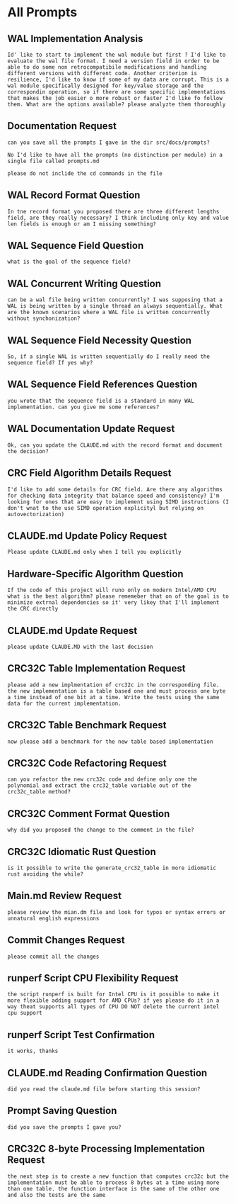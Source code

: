# All Prompts

## WAL Implementation Analysis
```
Id' like to start to implement the wal module but first ? I'd like to evaluate the wal file format. I need a version field in order to be able to do some non retrocompatibile modifications and handling different versions with different code. Another criterion is resilience, I'd like to know if some of my data are corrupt. This is a wal module specifically designed for key/value storage and the correspondin operation, so if there are some specific implementations that makes the job easier o more robust or faster I'd like fo follow them. What are the options available? please analyzte them thoroughly
```

## Documentation Request
```
can you save all the prompts I gave in the dir src/docs/prompts?
```

```
No I'd like to have all the prompts (no distinction per module) in a single file called prompts.md
```

```
please do not inclide the cd commands in the file
```

## WAL Record Format Question
```
In tne record format you proposed there are three different lengths field, are they really necessary? I think including only key and value len fields is enough or am I missing something?
```

## WAL Sequence Field Question
```
what is the goal of the sequence field?
```

## WAL Concurrent Writing Question
```
can be a wal file being written concurrently? I was supposing that a WAL is being written by a single thread an always sequentially. What are the known scenarios where a WAL file is written concurrently without synchonization?
```

## WAL Sequence Field Necessity Question
```
So, if a single WAL is written sequentially do I really need the sequence field? If yes why?
```

## WAL Sequence Field References Question
```
you wrote that the sequence field is a standard in many WAL implementation. can you give me some references?
```

## WAL Documentation Update Request
```
Ok, can you update the CLAUDE.md with the record format and document the decision?
```

## CRC Field Algorithm Details Request
```
I'd like to add some details for CRC field. Are there any algorithms for checking data integrity that balance speed and consistency? I'm looking for ones that are easy to implement using SIMD instructions (I don't wnat to the use SIMD operation explicityl but relying on autovectorization)
```

## CLAUDE.md Update Policy Request
```
Please update CLAUDE.md only when I tell you explicitly
```

## Hardware-Specific Algorithm Question
```
If the code of this project will runo only on modern Intel/AMD CPU what is the best algorithm? please rememeber that on of the goal is to minimize extrnal dependencies so it' very likey that I'll implement the CRC directly
```

## CLAUDE.md Update Request
```
please update CLAUDE.MD with the last decision
```

## CRC32C Table Implementation Request
```
please add a new implmentation of crc32c in the corresponding file. the new implementation is a table based one and must process one byte a time instead of one bit at a time. Write the tests using the same data for the current implementation.
```

## CRC32C Table Benchmark Request
```
now please add a benchmark for the new table based implementation
```

## CRC32C Code Refactoring Request
```
can you refactor the new crc32c code and define only one the polynomial and extract the crc32_table variable out of the crc32c_table method?
```

## CRC32C Comment Format Question
```
why did you proposed the change to the comment in the file?
```

## CRC32C Idiomatic Rust Question
```
is it possible to write the generate_crc32_table in more idiomatic rust avoiding the while?
```

## Main.md Review Request
```
please review the mian.dm file and look for typos or syntax errors or unnatural english expressions
```

## Commit Changes Request
```
please commit all the changes
```

## runperf Script CPU Flexibility Request
```
the script runperf is built for Intel CPU is it possible to make it more flexible adding support for AMD CPUs? if yes please do it in a way theat supports all types of CPU DO NOT delete the current intel cpu support
```

## runperf Script Test Confirmation
```
it works, thanks
```

## CLAUDE.md Reading Confirmation Question
```
did you read the claude.md file before starting this session?
```

## Prompt Saving Question
```
did you save the prompts I gave you?
```

## CRC32C 8-byte Processing Implementation Request
```
the next step is to create a new function that computes crc32c but the implementation must be able to process 8 bytes at a time using more than one table. the function interface is the same of the other one and also the tests are the same
```
